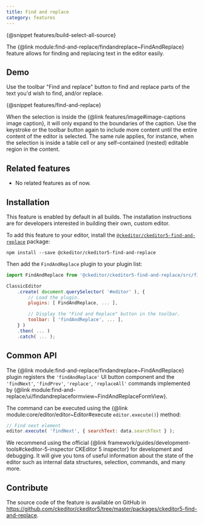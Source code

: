 ```yaml
---
title: Find and replace
category: features
---
```


{@snippet features/build-select-all-source}

The {@link module:find-and-replace/findandreplace~FindAndReplace} feature allows for finding and replacing text in the editor easily.

## Demo

Use the toolbar "Find and replace" button to find and replace parts of the text you'd wish to find, and/or replace.

{@snippet features/find-and-replace}

<info-box>
	When the selection is inside the {@link features/image#image-captions image caption}, it will only expand to the boundaries of the caption. Use the keystroke or the toolbar button again to include more content until the entire content of the editor is selected. The same rule applies, for instance, when the selection is inside a table cell or any self–contained (nested) editable region in the content.
</info-box>

## Related features

* No related features as of now.

## Installation

<info-box info>
	This feature is enabled by default in all builds. The installation instructions are for developers interested in building their own, custom editor.
</info-box>

To add this feature to your editor, install the [`@ckeditor/ckeditor5-find-and-replace`](https://www.npmjs.com/package/@ckeditor/ckeditor5-find-and-replace) package:

```
npm install --save @ckeditor/ckeditor5-find-and-replace
```

<!-- TODO: possibly this will needs to be updated -->
Then add the `FindAndReplace` plugin to your plugin list:

```js
import FindAndReplace from '@ckeditor/ckeditor5-find-and-replace/src/findandreplace';

ClassicEditor
	.create( document.querySelector( '#editor' ), {
		// Load the plugin.
		plugins: [ FindAndReplace, ... ],

		// Display the "Find and Replace" button in the toolbar.
		toolbar: [ 'findAndReplace', ... ],
	} )
	.then( ... )
	.catch( ... );
```

<!-- TODO: Update this with proper description and values -->
## Common API

The {@link module:find-and-replace/findandreplace~FindAndReplace} plugin registers the `'findAndReplace'` UI button component and the `'findNext'`, `'findPrev'`, `'replace'`, `'replaceAll'` commands implemented by {@link module:find-and-replace/ui/findandreplaceformview~FindAndReplaceFormView}.

The command can be executed using the {@link module:core/editor/editor~Editor#execute `editor.execute()`} method:

```js
// Find next element
editor.execute( 'findNext', { searchText: data.searchText } );
```

<info-box>
	We recommend using the official {@link framework/guides/development-tools#ckeditor-5-inspector CKEditor 5 inspector} for development and debugging. It will give you tons of useful information about the state of the editor such as internal data structures, selection, commands, and many more.
</info-box>

## Contribute

The source code of the feature is available on GitHub in https://github.com/ckeditor/ckeditor5/tree/master/packages/ckeditor5-find-and-replace.
